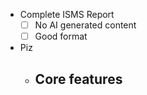 - Complete ISMS Report
	- [ ] No AI generated content
	- [ ] Good format
- Piz
	- Core features
		- 
